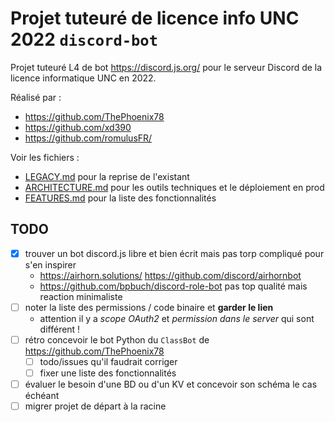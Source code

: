 # Projet tuteuré de licence info UNC 2022 `discord-bot`

Projet tuteuré L4 de bot <https://discord.js.org/> pour le serveur Discord de la licence informatique UNC en 2022.

Réalisé par :

- <https://github.com/ThePhoenix78>
- <https://github.com/xd390>
- <https://github.com/romulusFR/>

Voir les fichiers :

- [LEGACY.md](LEGACY.md) pour la reprise de l'existant
- [ARCHITECTURE.md](ARCHITECTURE.md) pour les outils techniques et le déploiement en prod
- [FEATURES.md](FEATURES.md) pour la liste des fonctionnalités

## TODO

- [x] trouver un bot discord.js libre et bien écrit mais pas torp compliqué pour s'en inspirer
  - <https://airhorn.solutions/> <https://github.com/discord/airhornbot>
  - <https://github.com/bpbuch/discord-role-bot> pas top qualité mais reaction minimaliste
- [ ] noter la liste des permissions / code binaire et **garder le lien**
  - attention il y a _scope OAuth2_ et _permission dans le server_ qui sont différent !
- [ ] rétro concevoir le bot Python du `ClassBot` de <https://github.com/ThePhoenix78>
  - [ ] todo/issues qu'il faudrait corriger
  - [ ] fixer une liste des fonctionnalités
- [ ] évaluer le besoin d'une BD ou d'un KV et concevoir son schéma le cas échéant
- [ ] migrer projet de départ à la racine
